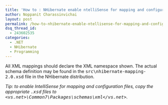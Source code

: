 ```yaml
---
title: 'How to : NHibernate enable ntelliSense for mapping and configuration files'
author: Noppanit Charassinvichai
layout: post
permalink: /how-to-nhibernate-enable-ntellisense-for-mapping-and-configuration-files/
dsq_thread_id:
  - 243602535
categories:
  - .NET
  - NHibernate
  - Programming
---
```

<p align="left">
  All XML mappings should declare the XML namespace shown. The actual schema definition may be found in the <tt class="literal">src\nhibernate-mapping-2.0.xsd</tt> file in the NHibernate distribution.
</p>

<span class="emphasis"><em> Tip: to enable IntelliSense for mapping and configuration files, copy the appropriate <tt class="literal">.xsd</tt> files to <tt class="literal"><vs.net>\Common7\Packages\schemas\xml</vs.net></tt>. </em></span>